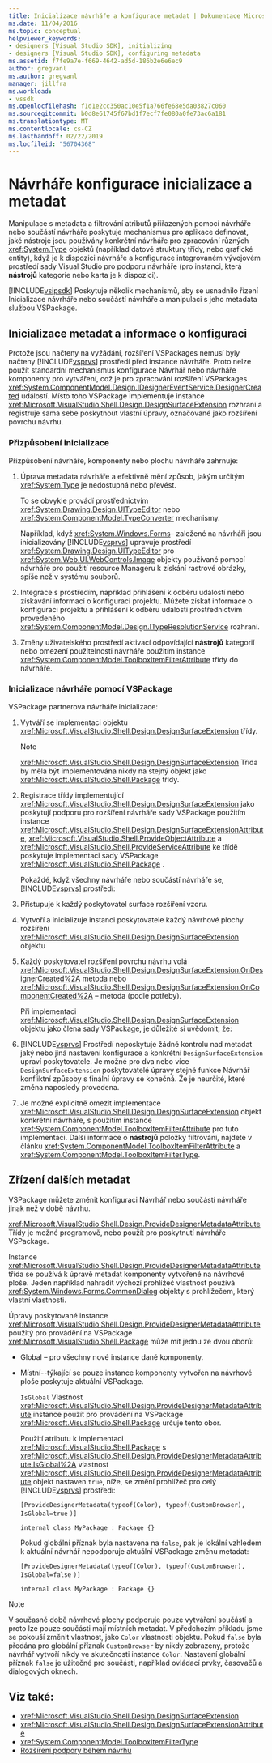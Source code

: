 ```yaml
---
title: Inicializace návrháře a konfigurace metadat | Dokumentace Microsoftu
ms.date: 11/04/2016
ms.topic: conceptual
helpviewer_keywords:
- designers [Visual Studio SDK], initializing
- designers [Visual Studio SDK], configuring metadata
ms.assetid: f7fe9a7e-f669-4642-ad5d-186b2e6e6ec9
author: gregvanl
ms.author: gregvanl
manager: jillfra
ms.workload:
- vssdk
ms.openlocfilehash: f1d1e2cc350ac10e5f1a766fe68e5da03827c060
ms.sourcegitcommit: b0d8e61745f67bd1f7ecf7fe080a0fe73ac6a181
ms.translationtype: MT
ms.contentlocale: cs-CZ
ms.lasthandoff: 02/22/2019
ms.locfileid: "56704368"
---
```

# <a name="designer-initialization-and-metadata-configuration"></a>Návrháře konfigurace inicializace a metadat
Manipulace s metadata a filtrování atributů přiřazených pomocí návrháře nebo součástí návrháře poskytuje mechanismus pro aplikace definovat, jaké nástroje jsou používány konkrétní návrháře pro zpracování různých <xref:System.Type> objektů (například datové struktury třídy, nebo grafické entity), když je k dispozici návrháře a konfigurace integrovaném vývojovém prostředí sady Visual Studio pro podporu návrháře (pro instanci, která **nástrojů** kategorie nebo karta je k dispozici).

 [!INCLUDE[vsipsdk](../extensibility/includes/vsipsdk_md.md)] Poskytuje několik mechanismů, aby se usnadnilo řízení Inicializace návrháře nebo součástí návrháře a manipulaci s jeho metadata službou VSPackage.

## <a name="initialize-metadata-and-configuration-information"></a>Inicializace metadat a informace o konfiguraci
 Protože jsou načteny na vyžádání, rozšíření VSPackages nemusí byly načteny [!INCLUDE[vsprvs](../code-quality/includes/vsprvs_md.md)] prostředí před instance návrháře. Proto nelze použít standardní mechanismus konfigurace Návrhář nebo návrháře komponenty pro vytváření, což je pro zpracování rozšíření VSPackages <xref:System.ComponentModel.Design.IDesignerEventService.DesignerCreated> událostí. Místo toho VSPackage implementuje instance <xref:Microsoft.VisualStudio.Shell.Design.DesignSurfaceExtension> rozhraní a registruje sama sebe poskytnout vlastní úpravy, označované jako rozšíření povrchu návrhu.

### <a name="customize-initialization"></a>Přizpůsobení inicializace
 Přizpůsobení návrháře, komponenty nebo plochu návrháře zahrnuje:

1. Úprava metadata návrháře a efektivně mění způsob, jakým určitým <xref:System.Type> je nedostupná nebo převést.

    To se obvykle provádí prostřednictvím <xref:System.Drawing.Design.UITypeEditor> nebo <xref:System.ComponentModel.TypeConverter> mechanismy.

    Například, když <xref:System.Windows.Forms>– založené na návrháři jsou inicializovány [!INCLUDE[vsprvs](../code-quality/includes/vsprvs_md.md)] upravuje prostředí <xref:System.Drawing.Design.UITypeEditor> pro <xref:System.Web.UI.WebControls.Image> objekty používané pomocí návrháře pro použití resource Manageru k získání rastrové obrázky, spíše než v systému souborů.

2. Integrace s prostředím, například přihlášení k odběru událostí nebo získávání informací o konfiguraci projektu. Můžete získat informace o konfiguraci projektu a přihlášení k odběru událostí prostřednictvím provedeného <xref:System.ComponentModel.Design.ITypeResolutionService> rozhraní.

3. Změny uživatelského prostředí aktivací odpovídající **nástrojů** kategorií nebo omezení použitelnosti návrháře použitím instance <xref:System.ComponentModel.ToolboxItemFilterAttribute> třídy do návrháře.

### <a name="designer-initialization-by-a-vspackage"></a>Inicializace návrháře pomocí VSPackage
 VSPackage partnerova návrháře inicializace:

1. Vytváří se implementaci objektu <xref:Microsoft.VisualStudio.Shell.Design.DesignSurfaceExtension> třídy.

   > [!NOTE]
   >  <xref:Microsoft.VisualStudio.Shell.Design.DesignSurfaceExtension> Třída by měla být implementována nikdy na stejný objekt jako <xref:Microsoft.VisualStudio.Shell.Package> třídy.

2. Registrace třídy implementující <xref:Microsoft.VisualStudio.Shell.Design.DesignSurfaceExtension> jako poskytují podporu pro rozšíření návrháře sady VSPackage použitím instance <xref:Microsoft.VisualStudio.Shell.Design.DesignSurfaceExtensionAttribute>, <xref:Microsoft.VisualStudio.Shell.ProvideObjectAttribute> a <xref:Microsoft.VisualStudio.Shell.ProvideServiceAttribute> ke třídě poskytuje implementaci sady VSPackage <xref:Microsoft.VisualStudio.Shell.Package> .

   Pokaždé, když všechny návrháře nebo součástí návrháře se, [!INCLUDE[vsprvs](../code-quality/includes/vsprvs_md.md)] prostředí:

3. Přistupuje k každý poskytovatel surface rozšíření vzoru.

4. Vytvoří a inicializuje instanci poskytovatele každý návrhové plochy rozšíření <xref:Microsoft.VisualStudio.Shell.Design.DesignSurfaceExtension> objektu

5. Každý poskytovatel rozšíření povrchu návrhu volá <xref:Microsoft.VisualStudio.Shell.Design.DesignSurfaceExtension.OnDesignerCreated%2A> metoda nebo <xref:Microsoft.VisualStudio.Shell.Design.DesignSurfaceExtension.OnComponentCreated%2A> – metoda (podle potřeby).

   Při implementaci <xref:Microsoft.VisualStudio.Shell.Design.DesignSurfaceExtension> objektu jako člena sady VSPackage, je důležité si uvědomit, že:

6. [!INCLUDE[vsprvs](../code-quality/includes/vsprvs_md.md)] Prostředí neposkytuje žádné kontrolu nad metadat jaký nebo jiná nastavení konfigurace a konkrétní `DesignSurfaceExtension` upraví poskytovatele. Je možné pro dva nebo více `DesignSurfaceExtension` poskytovatelé úpravy stejné funkce Návrhář konfliktní způsoby s finální úpravy se konečná. Že je neurčité, které změna naposledy provedena.

7. Je možné explicitně omezit implementace <xref:Microsoft.VisualStudio.Shell.Design.DesignSurfaceExtension> objekt konkrétní návrháře, s použitím instance <xref:System.ComponentModel.ToolboxItemFilterAttribute> pro tuto implementaci. Další informace o **nástrojů** položky filtrování, najdete v článku <xref:System.ComponentModel.ToolboxItemFilterAttribute> a <xref:System.ComponentModel.ToolboxItemFilterType>.

## <a name="additional-metadata-provisioning"></a>Zřízení dalších metadat
 VSPackage můžete změnit konfiguraci Návrhář nebo součástí návrháře jinak než v době návrhu.

 <xref:Microsoft.VisualStudio.Shell.Design.ProvideDesignerMetadataAttribute> Třídy je možné programově, nebo použít pro poskytnutí návrháře VSPackage.

 Instance <xref:Microsoft.VisualStudio.Shell.Design.ProvideDesignerMetadataAttribute> třída se používá k úpravě metadat komponenty vytvořené na návrhové ploše. Jeden například nahradit výchozí prohlížeč vlastnost používá <xref:System.Windows.Forms.CommonDialog> objekty s prohlížečem, který vlastní vlastnosti.

 Úpravy poskytované instance <xref:Microsoft.VisualStudio.Shell.Design.ProvideDesignerMetadataAttribute> použitý pro provádění na VSPackage <xref:Microsoft.VisualStudio.Shell.Package> může mít jednu ze dvou oborů:

- Global – pro všechny nové instance dané komponenty.

- Místní--týkající se pouze instance komponenty vytvořen na návrhové ploše poskytuje aktuální VSPackage.

  `IsGlobal` Vlastnost <xref:Microsoft.VisualStudio.Shell.Design.ProvideDesignerMetadataAttribute> instance použít pro provádění na VSPackage <xref:Microsoft.VisualStudio.Shell.Package> určuje tento obor.

  Použití atributu k implementaci <xref:Microsoft.VisualStudio.Shell.Package> s <xref:Microsoft.VisualStudio.Shell.Design.ProvideDesignerMetadataAttribute.IsGlobal%2A> vlastnost <xref:Microsoft.VisualStudio.Shell.Design.ProvideDesignerMetadataAttribute> objekt nastaven `true`, níže, se změní prohlížeč pro celý [!INCLUDE[vsprvs](../code-quality/includes/vsprvs_md.md)] prostředí:

  `[ProvideDesignerMetadata(typeof(Color), typeof(CustomBrowser),`   `IsGlobal=true`  `)]`

  `internal class MyPackage : Package {}`

  Pokud globální příznak byla nastavena na `false`, pak je lokální vzhledem k aktuální návrhář nepodporuje aktuální VSPackage změnu metadat:

  `[ProvideDesignerMetadata(typeof(Color), typeof(CustomBrowser),`   `IsGlobal=false`  `)]`

  `internal class MyPackage : Package {}`

> [!NOTE]
>  V současné době návrhové plochy podporuje pouze vytváření součástí a proto lze pouze součásti mají místních metadat. V předchozím příkladu jsme se pokouší změnit vlastnost, jako `Color` vlastnosti objektu. Pokud `false` byla předána pro globální příznak `CustomBrowser` by nikdy zobrazeny, protože návrhář vytvoří nikdy ve skutečnosti instance `Color`. Nastavení globální příznak `false` je užitečné pro součásti, například ovládací prvky, časovačů a dialogových oknech.

## <a name="see-also"></a>Viz také:
- <xref:Microsoft.VisualStudio.Shell.Design.DesignSurfaceExtension>
- <xref:Microsoft.VisualStudio.Shell.Design.DesignSurfaceExtensionAttribute>
- <xref:System.ComponentModel.ToolboxItemFilterType>
- [Rozšíření podpory během návrhu](https://msdn.microsoft.com/Library/d6ac8a6a-42fd-4bc8-bf33-b212811297e2)
